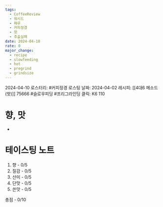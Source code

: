 ```yaml
---
tags:
  - CoffeeReview
  - 워시드
  - 페루
  - 커피정경
  - 핫
  - 추출실패
date: 2024-04-10
rate: 0
major_change:
  - recipe
  - slowfeeding
  - hot
  - pregrind
  - grindsize
---
```

2024-04-10
로스터리: #커피정경 
로스팅 날짜: 2024-04-02
레시피: [[4대6 메소드 (핫)]] 75666 #슬로우피딩 #프리그라인딩
클릭: K6 110
# 향, 맛
- 
# 테이스팅 노트
1. 향 - 0/5
2. 질감 - 0/5
3. 산미 - 0/5
4. 단맛 - 0/5
5. 쓴맛 - 0/5

총점 - 0/10


